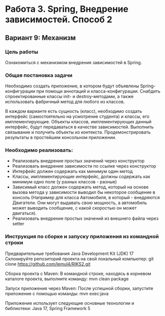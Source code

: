 # Работа 3. Spring, Внедрение зависимостей. Способ 2
## Вариант 9: Механизм

### Цель работы
Ознакомиться с механизмом внедрения зависимостей в Spring.

### Общая постановка задачи
Необходимо создать приложение, в котором будут объявлены Spring-конфигурации при помощи аннотаций и класса-конфигурации. Снабдить спроектированные классы init- и destroy-методами, а также использовать фабричный метод для любого из классов.

В каждом варианте есть сущность (класс), необходимо создать интерфейс (самостоятельно на усмотрение студента) и классы, его имплементирующие. Объекты классов, имплементирующих данный интерфейс, будут передаваться в качестве зависимостей. Выполнить связывание и получить объекты из контекста. Продемонстрировать результаты в простейшем консольном приложении.

### Необходимо реализовать:
- Реализовать внедрение простых значений через конструктор
- Реализовать внедрение зависимости по ссылке через конструктор
- Интерфейс должен содержать как минимум один метод
- Классы, имплементирующие интерфейс, должны содержать как минимум одно поле (у разных классов - разные)
- Зависимый класс должен содержать метод, который на основе вызова метода у зависимости выводил бы некоторое сообщение в консоль (Например для класса Автомобиля, в который - внедряются Двигатели. Они могут выдавать свою мощность, а автомобиль может выводить сообщение, с какой скоростью он может двигаться).
- Реализовать внедрение простых значений из внешнего файла через setter

### Инструкция по сборке и запуску приложения из командной строки 
Предварительные требования Java Development Kit (JDK) 17
Склонируйте репозиторий проекта на свой локальный компьютер:
git clone https://github.com/lemul4/RIKS2.git

Сборка проекта с Maven: 
В командной строке, находясь в корневом каталоге проекта, выполните команду: mvn clean package

Запуск приложения через Maven:
После успешной сборки, запустите приложение с помощью команды: mvn exec:java

Приложение использует следующие основные технологии и библиотеки: Java 17, Spring Framework 5
